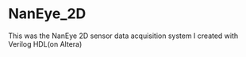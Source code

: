 # NanEye_2D
This was the NanEye 2D sensor data acquisition system I created with Verilog HDL(on Altera)
